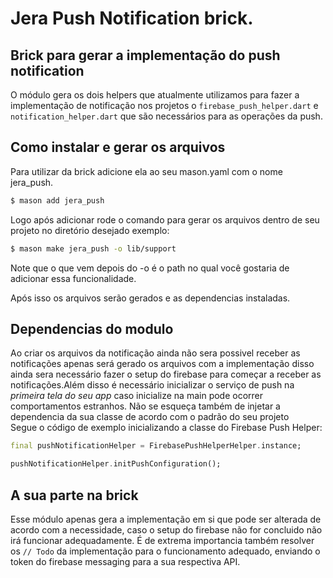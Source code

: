 # Jera Push Notification brick.

## Brick para gerar a implementação do push notification

O módulo gera os dois helpers que atualmente utilizamos para fazer a implementação de notificação nos projetos o `firebase_push_helper.dart` e `notification_helper.dart` que são necessários para as operações da push.<br>

## Como instalar e gerar os arquivos

Para utilizar da brick adicione ela ao seu mason.yaml com o nome jera_push.

```bash
$ mason add jera_push
```

Logo após adicionar rode o comando para gerar os arquivos dentro de seu projeto no diretório desejado exemplo:

```bash
$ mason make jera_push -o lib/support
```

Note que o que vem depois do -o é o path no qual você gostaria de adicionar essa funcionalidade.

Após isso os arquivos serão gerados e as dependencias instaladas.

## Dependencias do modulo

Ao criar os arquivos da notificação ainda não sera possivel receber as notificações apenas será gerado os arquivos com a implementação disso ainda sera necessário fazer o setup do firebase para começar a receber as notificações.Além disso é necessário inicializar o serviço de push na _primeira tela do seu app_ caso inicialize na main pode ocorrer comportamentos estranhos. Não se esqueça também de injetar a dependencia da sua classe de acordo com o padrão do seu projeto<br>
Segue o código de exemplo inicializando a classe do Firebase Push Helper:

```dart
final pushNotificationHelper = FirebasePushHelperHelper.instance;

pushNotificationHelper.initPushConfiguration();
```

## A sua parte na brick

Esse módulo apenas gera a implementação em si que pode ser alterada de acordo com a necessidade, caso o setup do firebase não for concluido não irá funcionar adequadamente. É de extrema importancia também resolver os `// Todo` da implementação para o funcionamento adequado, enviando o token do firebase messaging para a sua respectiva API.
